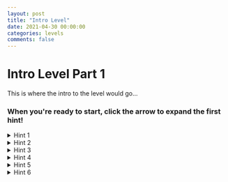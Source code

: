 ```yaml
---
layout: post
title: "Intro Level"
date: 2021-04-30 00:00:00
categories: levels
comments: false
---
```


# Intro Level Part 1

This is where the intro to the level would go...


### When you're ready to start, click the arrow to expand the first hint!
<details>
	<summary> Hint 1 </summary>
	<p>The Google Cloud platform automatically logs many events that take place on the cloud system. To view events related to the leaked key, we can open the log explorer at the url here:</p> 
	<code>https://console.cloud.google.com/logs/query?q=search&referrer=search&project=[ProjectName]</code>	
</details>
<details>
	<summary> Hint 2 </summary>
	<p>The key we are concerned about is stored in the start directory of the console. Navigate there and view the contents of “intro-leaked.json” by entering ‘cat start/intro-leaked.json’ in the cloud shell.</p>
	<p>Near the top there should be a line that looks something like this: </p>
	<code>"private_key_id": "4bc0bf03d99620a3ba9e6c016ec27705b55ef6f5"</code>
	<p>This private key ID will be associated with any logs for events performed using the leaked key for authorization.</p>
</details>
<details>
	<summary> Hint 3 </summary>
	<p>The query builder at the top of the log explorer is a very useful tool for navigating the logs of a cloud system. To view the logs associated with the leaked key, simply enter the private key ID into the query builder and run the query. </p>
</details>
<details>
	<summary> Hint 4 </summary>
	<p>The results should be the logs for two events. Notice that the first event has the tag</p>
	<code>CreateServiceAccountKey</code>
	<p> </p>
	<p>this is from when the key was initially generated during the system’s deployment. The second event has the tag</p>
	<code>storage.buckets.get</code>
	<p> </p>
	<p>which is the kind of activity we’re looking for concerning the leaked key. Click on this log and expand the nested fields using the button on the top right of the log.</p>
</details>
<details>
	<summary> Hint 5 </summary>
	<p>Under “Authentication info you can find the</p>
	<code>serviceAccountKeyName</code>
	<p> </p>
	<p>field. This field holds the unique identifier for any service account using the leaked key to authenticate actions, which is why we are able to run a query on the leaked key to find these logs. The field should look like this:</p>
	<code>serviceAccountKeyName: 
	"//iam.googleapis.com/projects/thunder-305703/serviceAccounts/intro-npc@[ProjectName].iam.gserviceaccount.com/keys/[PrivateKeyID]"</code>
</details>
<details>
	<summary> Hint 6 </summary>
	<p>We have found the key name for the service account using the leaked key now, but we have also been tasked with figuring out what data has been accessed with the leaked key. We’re already looking at the correct log, so we can examine it to find the name of the bucket accessed. Unfortunately, the logs do not tell us the name of the file accessed, only which bucket was storing the file. Even so, we know that any data stored in this bucket is potentially compromised, while data in other buckets is still secure for the time being.</p>
</details>
	





